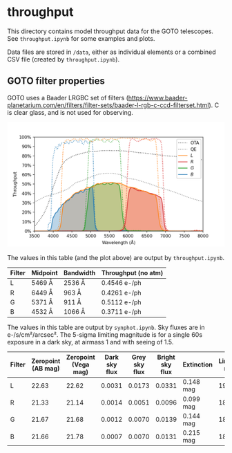 # throughput
This directory contains model throughput data for the GOTO telescopes. See `throughput.ipynb` for some examples and plots.

Data files are stored in `/data`, either as individual elements or a combined CSV file (created by `throughput.ipynb`).

## GOTO filter properties

GOTO uses a Baader LRGBC set of filters (https://www.baader-planetarium.com/en/filters/filter-sets/baader-l-rgb-c-ccd-filterset.html). C is clear glass, and is not used for observing.

![Throughput plot](throughput.png)

The values in this table (and the plot above) are output by  `throughput.ipynb`.

| Filter | Midpoint | Bandwidth | Throughput (no atm) |
| - | - | - | - |
| L | 5469 Å | 2536 Å | 0.4546 e-/ph |
| R | 6449 Å |  963 Å | 0.4261 e-/ph |
| G | 5371 Å |  911 Å | 0.5112 e-/ph |
| B | 4532 Å | 1066 Å | 0.3711 e-/ph |

The values in this table are output by `synphot.ipynb`. Sky fluxes are in e-/s/cm²/arcsec². The 5-sigma limiting magnitude is for a single 60s exposure in a dark sky, at airmass 1 and with seeing of 1.5.

| Filter | Zeropoint </br> (AB mag) | Zeropoint </br> (Vega mag) | Dark sky flux  | Grey sky flux | Bright sky flux | Extinction | Limiting mag |
| - | - | - | - | - | - | - | - |
| L | 22.63 | 22.62 | 0.0031 | 0.0173 | 0.0331 | 0.148 mag | 19.76 |
| R | 21.33 | 21.14 | 0.0014 | 0.0051 | 0.0096 | 0.099 mag | 18.55 |
| G | 21.67 | 21.68 | 0.0012 | 0.0070 | 0.0139 | 0.144 mag | 18.85 |
| B | 21.66 | 21.78 | 0.0007 | 0.0070 | 0.0131 | 0.215 mag | 18.78 |